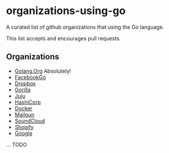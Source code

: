 # organizations-using-go
A curated list of github organizations that using the Go language.

This list accepts and encourages pull requests.



## Organizations

* [Golang.Org](https://github.com/golang)  Absolutely!
* [FacebookGo](https://github.com/facebookgo)
* [Dropbox](https://github.com/search?utf8=%E2%9C%93&q=user%3Adropbox+language%3AGo&type=Repositories&ref=searchresults)
* [Gorilla](https://github.com/gorilla)
* [Juju](https://github.com/search?utf8=%E2%9C%93&q=user%3Ajuju+language%3AGo&type=Repositories&ref=searchresults)
* [HashiCorp](https://github.com/search?utf8=%E2%9C%93&q=user%3Ahashicorp+language%3AGo&type=Repositories&ref=searchresults)
* [Docker](https://github.com/search?utf8=%E2%9C%93&q=user%3Adocker+language%3AGo&type=Repositories&ref=searchresults)
* [Mailgun](https://github.com/search?utf8=%E2%9C%93&q=user%3Amailgun+language%3AGo&type=Repositories&ref=searchresults)
* [SoundCloud](https://github.com/search?utf8=%E2%9C%93&q=user%3ASoundCloud+language%3AGo&type=Repositories&ref=searchresults)
* [Shopify](https://github.com/search?utf8=%E2%9C%93&q=user%3Ashopify+language%3AGo&type=Repositories&ref=searchresults)
* [Google](https://github.com/search?utf8=%E2%9C%93&q=user%3Agoogle+language%3AGo&type=Repositories&ref=searchresults)

... TODO